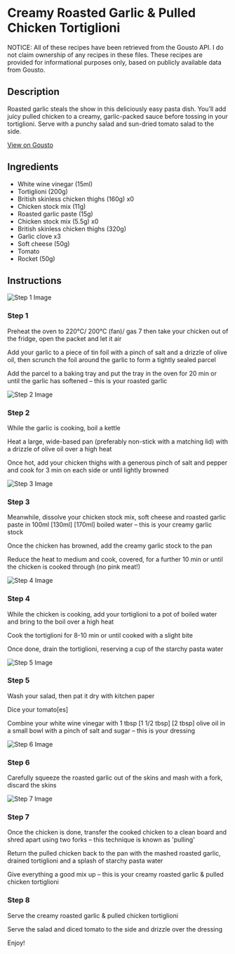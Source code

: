 # Creamy Roasted Garlic & Pulled Chicken Tortiglioni

NOTICE: All of these recipes have been retrieved from the Gousto API. I do not claim ownership of any recipes in these files. These recipes are provided for informational purposes only, based on publicly available data from Gousto.

## Description

Roasted garlic steals the show in this deliciously easy pasta dish. You’ll add juicy pulled chicken to a creamy, garlic-packed sauce before tossing in your tortiglioni. Serve with a punchy salad and sun-dried tomato salad to the side.

[View on Gousto](https://www.gousto.co.uk/recipes/cookbook/creamy-roasted-garlic-pulled-chicken-tortiglioni)

## Ingredients

- White wine vinegar (15ml)
- Tortiglioni (200g)
- British skinless chicken thighs (160g) x0
- Chicken stock mix (11g)
- Roasted garlic paste (15g)
- Chicken stock mix (5.5g) x0
- British skinless chicken thighs (320g)
- Garlic clove x3
- Soft cheese (50g)
- Tomato
- Rocket (50g)

## Instructions

![Step 1 Image](https://production-media.gousto.co.uk/cms/recipe-step-image/Step-1-1678902166116-x200.jpg)

### Step 1

Preheat the oven to 220°C/ 200°C (fan)/ gas 7 then take your chicken out of the fridge, open the packet and let it air

Add your garlic to a piece of tin foil with a pinch of salt and a drizzle of olive oil, then scrunch the foil around the garlic to form a tightly sealed parcel

Add the parcel to a baking tray and put the tray in the oven for 20 min or until the garlic has softened – this is your roasted garlic

![Step 2 Image](https://production-media.gousto.co.uk/cms/recipe-step-image/Step-2-1678902169387-x200.jpg)

### Step 2

While the garlic is cooking, boil a kettle

Heat a large, wide-based pan (preferably non-stick with a matching lid) with a drizzle of olive oil over a high heat

Once hot, add your chicken thighs with a generous pinch of salt and pepper and cook for 3 min on each side or until lightly browned

![Step 3 Image](https://production-media.gousto.co.uk/cms/recipe-step-image/Step-3-1678902176427-x200.jpg)

### Step 3

Meanwhile, dissolve your chicken stock mix, soft cheese and roasted garlic paste in 100ml <span class="text-purple">[130ml]</span> <span class="text-danger">[170ml] </span>boiled water – this is your creamy garlic stock

Once the chicken has browned, add the creamy garlic stock to the pan

Reduce the heat to medium and cook, covered, for a further 10 min or until the chicken is cooked through (no pink meat!)

![Step 4 Image](https://production-media.gousto.co.uk/cms/recipe-step-image/Step-4-1678902181894-x200.jpg)

### Step 4

While the chicken is cooking, add your tortiglioni to a pot of boiled water and bring to the boil over a high heat

Cook the tortiglioni for 8-10 min or until cooked with a slight bite

Once done, drain the tortiglioni, reserving a cup of the starchy pasta water

![Step 5 Image](https://production-media.gousto.co.uk/cms/recipe-step-image/Step-5-1678902187162-x200.jpg)

### Step 5

Wash your salad, then pat it dry with kitchen paper

Dice your tomato[es]

Combine your white wine vinegar with 1 tbsp <span class="text-purple">[1 1/2 tbsp]</span> <span class="text-danger">[2 tbsp]</span> olive oil in a small bowl with a pinch of salt and sugar – this is your dressing

![Step 6 Image](https://production-media.gousto.co.uk/cms/recipe-step-image/Step-6-1678902191463-x200.jpg)

### Step 6

Carefully squeeze the roasted garlic out of the skins and mash with a fork, discard the skins

![Step 7 Image](https://production-media.gousto.co.uk/cms/recipe-step-image/Step-7-1678902196649-x200.jpg)

### Step 7

Once the chicken is done, transfer the cooked chicken to a clean board and shred apart using two forks – this technique is known as 'pulling'

Return the pulled chicken back to the pan with the mashed roasted garlic, drained tortiglioni and a splash of starchy pasta water

Give everything a good mix up – this is your creamy roasted garlic & pulled chicken tortiglioni

### Step 8

Serve the creamy roasted garlic & pulled chicken tortiglioni

Serve the salad and diced tomato to the side and drizzle over the dressing

Enjoy!

